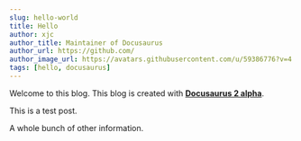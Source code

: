 ```yaml
---
slug: hello-world
title: Hello
author: xjc
author_title: Maintainer of Docusaurus
author_url: https://github.com/
author_image_url: https://avatars.githubusercontent.com/u/59386776?v=4
tags: [hello, docusaurus]
---
```


Welcome to this blog. This blog is created with [**Docusaurus 2 alpha**](https://v2.docusaurus.io/).

<!--truncate-->

This is a test post.

A whole bunch of other information.
